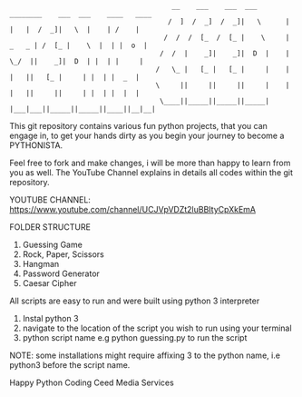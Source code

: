                                             __    ___    ___  ___       ________    ___  ___    ____   ____
                                           /  ]  /  _]  /  _]|   \      |   |   |  /  _]|   \  |    | /    |
                                          /  /  /  [_  /  [_ |    \     | _   _ | /  [_ |    \  |  | |  o  |
                                         /  /  |    _]|    _]|  D  |    |  \_/  ||    _]|  D  | |  | |     |
                                        /   \_ |   [_ |   [_ |     |    |   |   ||   [_ |     | |  | |  _  |
                                        \     ||     ||     ||     |    |   |   ||     ||     | |  | |  |  |
                                         \____||_____||_____||_____|    |___|___||_____||_____||____||__|__|
                                                                                                            
                                            
This git repository contains various fun python projects, that you can engage in, to get your hands dirty as you begin your journey to become a PYTHONISTA.

Feel free to fork and make changes, i will be more than happy to learn from you as well. The YouTube Channel explains in details all codes within the git repository.

YOUTUBE CHANNEL: https://www.youtube.com/channel/UCJVpVDZt2luBBItyCpXkEmA

FOLDER STRUCTURE
1) Guessing Game
2) Rock, Paper, Scissors
3) Hangman 
4) Password Generator
5) Caesar Cipher

All scripts are easy to run and were built using python 3 interpreter 
1. Instal python 3
2. navigate to the location of the script you wish to run using your terminal
3. python script name e.g python guessing.py  to run the script 

NOTE: some installations might require affixing 3 to the python name, i.e python3 before the script name.

Happy Python Coding
Ceed Media Services
